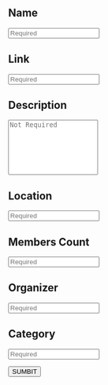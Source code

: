 <!-- TITLE: Add New Group -->

## Name

<input type="text" id="Name" placeholder="Required" ><br>

## Link

<input type="text" id="Link" placeholder="Required" ><br>

## Description

<textarea id="Desc" placeholder="Not Required" rows="7" style="resize: none" ></textarea><br>

## Location

<input type="text" id="Location" placeholder="Required"><br>

## Members Count

<input type="text" id="Members" placeholder="Required" ><br>

## Organizer

<input type="text" id="Organizer" placeholder="Required"><br>

## Category

<input type="text" id="Category" placeholder="Required"><br>


<button onclick="POSTgroup()" >SUMBIT</button>


<p id="p"></p>
